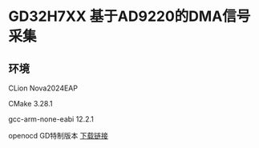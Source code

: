 # GD32H7XX 基于AD9220的DMA信号采集

## 环境
CLion Nova2024EAP

CMake 3.28.1

gcc-arm-none-eabi 12.2.1

openocd GD特制版本 [下载链接](https://github.com/xutongxin1/gd32f30x_gcc/releases/tag/openocd)
